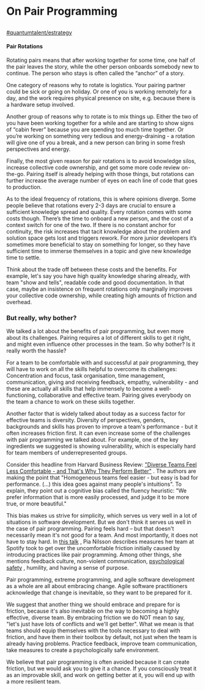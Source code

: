 # On Pair Programming

##

[#quantumtalent/estrategy](bear://x-callback-url/open-tag?name=quantumtalent/estrategy)

#### Pair Rotations

Rotating pairs means that after working together for some time, one half of the pair leaves the story, while the other person onboards somebody new to continue. The person who stays is often called the “anchor” of a story.

One category of reasons why to rotate is logistics. Your pairing partner could be sick or going on holiday. Or one of you is working remotely for a day, and the work requires physical presence on site, e.g. because there is a hardware setup involved.

Another group of reasons why to rotate is to mix things up. Either the two of you have been working together for a while and are starting to show signs of “cabin fever” because you are spending too much time together. Or you’re working on something very tedious and energy-draining - a rotation will give one of you a break, and a new person can bring in some fresh perspectives and energy.

Finally, the most given reason for pair rotations is to avoid knowledge silos, increase collective code ownership, and get some more code review on-the-go. Pairing itself is already helping with those things, but rotations can further increase the average number of eyes on each line of code that goes to production.

As to the ideal frequency of rotations, this is where opinions diverge. Some people believe that rotations every 2-3 days are crucial to ensure a sufficient knowledge spread and quality. Every rotation comes with some costs though. There’s the time to onboard a new person, and the cost of a context switch for one of the two. If there is no constant anchor for continuity, the risk increases that tacit knowledge about the problem and solution space gets lost and triggers rework. For more junior developers it’s sometimes more beneficial to stay on something for longer, so they have sufficient time to immerse themselves in a topic and give new knowledge time to settle.

Think about the trade off between these costs and the benefits. For example, let's say you have high quality knowledge sharing already, with team "show and tells", readable code and good documentation. In that case, maybe an insistence on frequent rotations only marginally improves your collective code ownership, while creating high amounts of friction and overhead.

### But really, why bother?

We talked a lot about the benefits of pair programming, but even more about its challenges. Pairing requires a lot of different skills to get it right, and might even influence other processes in the team. So why bother? Is it really worth the hassle?

For a team to be comfortable with and successful at pair programming, they will have to work on all the skills helpful to overcome its challenges: Concentration and focus, task organisation, time management, communication, giving and receiving feedback, empathy, vulnerability - and these are actually all skills that help immensely to become a well-functioning, collaborative and effective team. Pairing gives everybody on the team a chance to work on these skills together.

Another factor that is widely talked about today as a success factor for effective teams is diversity. Diversity of perspectives, genders, backgrounds and skills has proven to improve a team's performance - but it often increases friction first. It can even increase some of the challenges with pair programming we talked about. For example, one of the key ingredients we suggested is showing vulnerability, which is especially hard for team members of underrepresented groups.

Consider this headline from Harvard Business Review: ["Diverse Teams Feel Less Comfortable - and That's Why They Perform Better"](https://hbr.org/2016/09/diverse-teams-feel-less-comfortable-and-thats-why-they-perform-better) . The authors are making the point that "Homogeneous teams feel easier - but easy is bad for performance. (...) this idea goes against many people's intuitions". To explain, they point out a cognitive bias called the fluency heuristic: "We prefer information that is more easily processed, and judge it to be more true, or more beautiful."

This bias makes us strive for simplicity, which serves us very well in a lot of situations in software development. But we don't think it serves us well in the case of pair programming. Pairing feels hard – but that doesn't necessarily mean it's not good for a team. And most importantly, it does not have to stay hard. In [this talk](https://www.youtube.com/watch?v=S92vVAEofes) , Pia Nilsson describes measures her team at Spotify took to get over the uncomfortable friction initially caused by introducing practices like pair programming. Among other things, she mentions feedback culture, non-violent communication, [psychological safety](https://hbr.org/2017/08/high-performing-teams-need-psychological-safety-heres-how-to-create-it) , humility, and having a sense of purpose.

Pair programming, extreme programming, and agile software development as a whole are all about embracing change. Agile software practitioners acknowledge that change is inevitable, so they want to be prepared for it.

We suggest that another thing we should embrace and prepare for is friction, because it's also inevitable on the way to becoming a highly effective, diverse team. By embracing friction we do NOT mean to say, "let's just have lots of conflicts and we'll get better". What we mean is that teams should equip themselves with the tools necessary to deal with friction, and have them in their toolbox by default, not just when the team is already having problems. Practice feedback, improve team communication, take measures to create a psychologically safe environment.

We believe that pair programming is often avoided because it can create friction, but we would ask you to give it a chance. If you consciously treat it as an improvable skill, and work on getting better at it, you will end up with a more resilient team.
